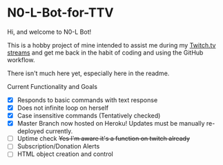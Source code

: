 # N0-L-Bot-for-TTV

Hi, and welcome to N0-L Bot! 

This is a hobby project of mine intended to assist me during my [Twitch.tv streams](https://www.twitch.tv/NoelleDay) and get me back in the habit of coding and using the GitHub workflow.

There isn't much here yet, especially here in the readme. 

Current Functionality and Goals
- [X] Responds to basic commands with text response
- [X] Does not infinite loop on herself
- [X] Case insensitive commands (Tentatively checked)
- [X] Master Branch now hosted on Heroku! Updates must be manually re-deployed currently.
- [ ] Uptime check ~~Yes I'm aware it's a function on twitch already~~
- [ ] Subscription/Donation Alerts
- [ ] HTML object creation and control
